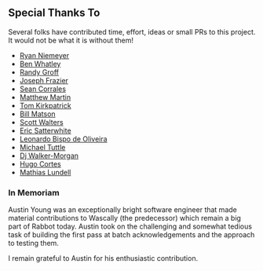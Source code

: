 ## Special Thanks To

Several folks have contributed time, effort, ideas or small PRs to this project. It would not be what it is without them!

 * [Ryan Niemeyer](http://knockmeout.net)
 * [Ben Whatley](https://github.com/darklordzw)
 * [Randy Groff](http://randygroff.com)
 * [Joseph Frazier](https://github.com/josephfrazier)
 * [Sean Corrales](https://github.com/droidenator)
 * [Matthew Martin](http://matmar10.com)
 * [Tom Kirkpatrick](https://github.com/mrfelton)
 * [Bill Matson](https://github.com/bmatson)
 * [Scott Walters](http://github.com/LeankitScott)
 * [Eric Satterwhite](http://codedependant.net/)
 * [Leonardo Bispo de Oliveira](http://blog.bispooliveira.de)
 * [Michael Tuttle](https://github.com/openam)
 * [Dj Walker-Morgan](http://www.codepope.com)
 * [Hugo Cortes](https://github.com/hugocortes)
 * [Mathias Lundell](https://github.com/luddd3)

### In Memoriam

Austin Young was an exceptionally bright software engineer that made material contributions to Wascally (the predecessor) which remain a big part of Rabbot today. Austin took on the challenging and somewhat tedious task of building the first pass at batch acknowledgements and the approach to testing them.

I remain grateful to Austin for his enthusiastic contribution.
